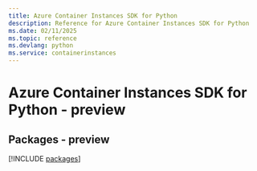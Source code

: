 ```yaml
---
title: Azure Container Instances SDK for Python
description: Reference for Azure Container Instances SDK for Python
ms.date: 02/11/2025
ms.topic: reference
ms.devlang: python
ms.service: containerinstances
---
```

# Azure Container Instances SDK for Python - preview
## Packages - preview
[!INCLUDE [packages](container-instances-index.md)]